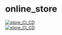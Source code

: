 # online_store

[![store_CI_CD](https://github.com/VyacheslavShrot/online_store/actions/workflows/django_ci_cd.yml/badge.svg)](https://github.com/VyacheslavShrot/online_store/actions/workflows/django_ci_cd.yml)<br>
[![store_CI_CD](https://github.com/VyacheslavShrot/online_store/actions/workflows/django_ci_cd.yml/badge.svg?event=status)](https://github.com/VyacheslavShrot/online_store/actions/workflows/django_ci_cd.yml)
<br>
